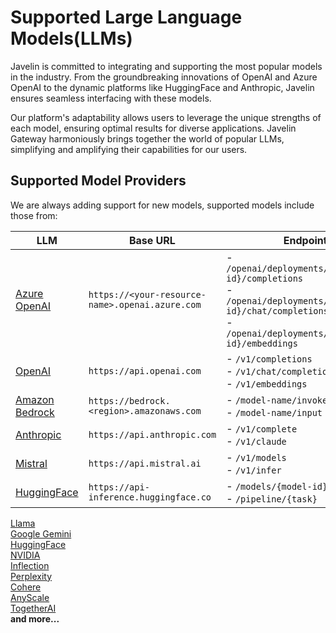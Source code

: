 # Supported Large Language Models(LLMs)

Javelin is committed to integrating and supporting the most popular models in the industry. From the groundbreaking innovations of OpenAI and Azure OpenAI to the dynamic platforms like HuggingFace and Anthropic, Javelin ensures seamless interfacing with these models. 

Our platform's adaptability allows users to leverage the unique strengths of each model, ensuring optimal results for diverse applications. Javelin Gateway harmoniously brings together the world of popular LLMs, simplifying and amplifying their capabilities for our users.

## Supported Model Providers  
We are always adding support for new models, supported models include those from:  

| LLM                | Base URL                                 | Endpoints                               | API keys                  |
|--------------------|------------------------------------------|--------------------------------------|-------------------------|
| [Azure OpenAI](https://learn.microsoft.com/en-us/azure/ai-services/openai/concepts/models)  | `https://<your-resource-name>.openai.azure.com` | - `/openai/deployments/{deployment-id}/completions`<br/>- `/openai/deployments/{deployment-id}/chat/completions`<br/>- `/openai/deployments/{deployment-id}/embeddings` |    https://portal.azure.com/                     |
| [OpenAI](https://platform.openai.com/docs/models)             | `https://api.openai.com`                         | - `/v1/completions`<br/>- `/v1/chat/completions`<br/>- `/v1/embeddings`<br/> |       https://platform.openai.com/api-keys                  |
| [Amazon Bedrock](https://aws.amazon.com/bedrock)              | `https://bedrock.<region>.amazonaws.com`            | - `/model-name/invoke`<br/>- `/model-name/input` |                         |
| [Anthropic](https://docs.anthropic.com/claude/docs/models-overview)   | `https://api.anthropic.com`                         | - `/v1/complete`<br/>- `/v1/claude` |     https://console.anthropic.com/settings/keys                    |
| [Mistral](https://docs.mistral.ai/guides/model-selection/)    | `https://api.mistral.ai`                            | - `/v1/models`<br/>- `/v1/infer` |            https://console.mistral.ai/api-keys/             |
| [HuggingFace](https://huggingface.co/models)                  | `https://api-inference.huggingface.co`              | - `/models/{model-id}`<br/>- `/pipeline/{task}` |                         |



[Llama](https://llama.meta.com/)  
[Google Gemini](https://ai.google.dev/models)  
[HuggingFace](https://huggingface.co/models)  
[NVIDIA](https://build.nvidia.com/explore/discover)  
[Inflection](https://inflection.ai/inflection-2-5)  
[Perplexity](https://docs.perplexity.ai/docs/model-cards)  
[Cohere](https://cohere.com/)       
[AnyScale](https://www.anyscale.com/endpoints)     
[TogetherAI](https://www.together.ai/)       
**and more...**

